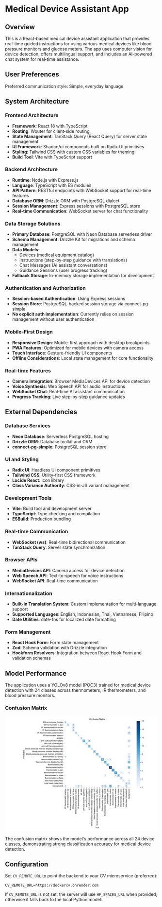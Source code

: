 # Medical Device Assistant App

## Overview

This is a React-based medical device assistant application that provides real-time guided instructions for using various medical devices like blood pressure monitors and glucose meters. The app uses computer vision for device detection, offers multilingual support, and includes an AI-powered chat system for real-time assistance.

## User Preferences

Preferred communication style: Simple, everyday language.

## System Architecture

### Frontend Architecture
- **Framework**: React 18 with TypeScript
- **Routing**: Wouter for client-side routing
- **State Management**: TanStack Query (React Query) for server state management
- **UI Framework**: Shadcn/ui components built on Radix UI primitives
- **Styling**: Tailwind CSS with custom CSS variables for theming
- **Build Tool**: Vite with TypeScript support

### Backend Architecture
- **Runtime**: Node.js with Express.js
- **Language**: TypeScript with ES modules
- **API Pattern**: RESTful endpoints with WebSocket support for real-time features
- **Database ORM**: Drizzle ORM with PostgreSQL dialect
- **Session Management**: Express sessions with PostgreSQL store
- **Real-time Communication**: WebSocket server for chat functionality

### Data Storage Solutions
- **Primary Database**: PostgreSQL with Neon Database serverless driver
- **Schema Management**: Drizzle Kit for migrations and schema management
- **Data Models**: 
  - Devices (medical equipment catalog)
  - Instructions (step-by-step guidance with translations)
  - Chat Messages (AI assistant conversations)
  - Guidance Sessions (user progress tracking)
- **Fallback Storage**: In-memory storage implementation for development

### Authentication and Authorization
- **Session-based Authentication**: Using Express sessions
- **Session Store**: PostgreSQL-backed session storage via connect-pg-simple
- **No explicit auth implementation**: Currently relies on session management without user authentication

### Mobile-First Design
- **Responsive Design**: Mobile-first approach with desktop breakpoints
- **PWA Features**: Optimized for mobile devices with camera access
- **Touch Interface**: Gesture-friendly UI components
- **Offline Considerations**: Local state management for core functionality

### Real-time Features
- **Camera Integration**: Browser MediaDevices API for device detection
- **Voice Synthesis**: Web Speech API for audio instructions
- **WebSocket Chat**: Real-time AI assistant communication
- **Progress Tracking**: Live step-by-step guidance updates

## External Dependencies

### Database Services
- **Neon Database**: Serverless PostgreSQL hosting
- **Drizzle ORM**: Database toolkit and ORM
- **connect-pg-simple**: PostgreSQL session store

### UI and Styling
- **Radix UI**: Headless UI component primitives
- **Tailwind CSS**: Utility-first CSS framework
- **Lucide React**: Icon library
- **Class Variance Authority**: CSS-in-JS variant management

### Development Tools
- **Vite**: Build tool and development server
- **TypeScript**: Type checking and compilation
- **ESBuild**: Production bundling

### Real-time Communication
- **WebSocket (ws)**: Real-time bidirectional communication
- **TanStack Query**: Server state synchronization

### Browser APIs
- **MediaDevices API**: Camera access for device detection
- **Web Speech API**: Text-to-speech for voice instructions
- **WebSocket API**: Real-time communication

### Internationalization
- **Built-in Translation System**: Custom implementation for multi-language support
- **Supported Languages**: English, Indonesian, Thai, Vietnamese, Filipino
- **Date Utilities**: date-fns for localized date formatting

### Form Management
- **React Hook Form**: Form state management
- **Zod**: Schema validation with Drizzle integration
- **Hookform Resolvers**: Integration between React Hook Form and validation schemas

## Model Performance

The application uses a YOLOv8 model (POC3) trained for medical device detection with 24 classes across thermometers, IR thermometers, and blood pressure monitors.

### Confusion Matrix

![POC3 Model Confusion Matrix](cv_model/models/poc3/confusion_matrix.png)

The confusion matrix shows the model's performance across all 24 device classes, demonstrating strong classification accuracy for medical device detection.

## Configuration

Set `CV_REMOTE_URL` to point the backend to your CV microservice (preferred):

```env
CV_REMOTE_URL=https://dockercv.onrender.com
```

If `CV_REMOTE_URL` is not set, the server will use `HF_SPACES_URL` when provided; otherwise it falls back to the local Python model.
